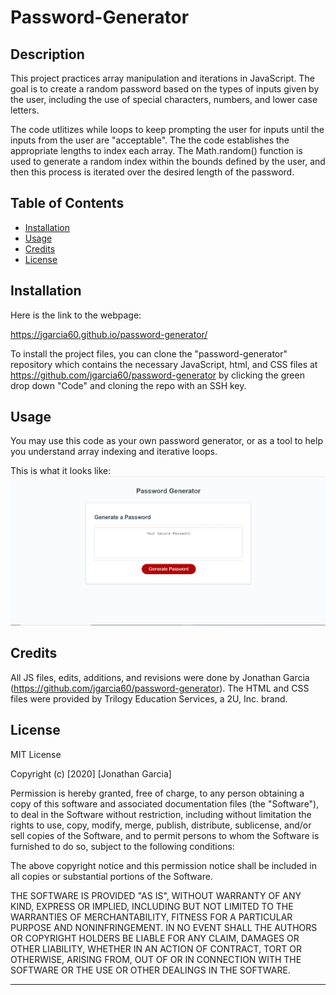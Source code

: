 # Password-Generator

## Description 

This project practices array manipulation and iterations in JavaScript. The goal is to create a random password based on the types of inputs given by the user, including the use of special characters, numbers, and lower case letters. 

The code utlitizes while loops to keep prompting the user for inputs until the inputs from the user are "acceptable". The the code establishes the appropriate lengths to index each array. The Math.random() function is used to generate a random index within the bounds defined by the user, and then this process is iterated over the desired length of the password. 


## Table of Contents 

* [Installation](#installation)
* [Usage](#usage)
* [Credits](#credits)
* [License](#license)


## Installation

Here is the link to the webpage:

https://jgarcia60.github.io/password-generator/ 

To install the project files, you can clone the "password-generator" repository which contains the necessary JavaScript, html, and CSS files at https://github.com/jgarcia60/password-generator by clicking the green drop down "Code" and cloning the repo with an SSH key.  


## Usage 

You may use this code as your own password generator, or as a tool to help you understand array indexing and iterative loops.

This is what it looks like:
![screenshot](./Assets/password-generator-screenshot.png)


## Credits

All JS files, edits, additions, and revisions were done by Jonathan Garcia (https://github.com/jgarcia60/password-generator). 
The HTML and CSS files were provided by Trilogy Education Services, a 2U, Inc. brand.

## License

MIT License

Copyright (c) [2020] [Jonathan Garcia]

Permission is hereby granted, free of charge, to any person obtaining a copy
of this software and associated documentation files (the "Software"), to deal
in the Software without restriction, including without limitation the rights
to use, copy, modify, merge, publish, distribute, sublicense, and/or sell
copies of the Software, and to permit persons to whom the Software is
furnished to do so, subject to the following conditions:

The above copyright notice and this permission notice shall be included in all
copies or substantial portions of the Software.

THE SOFTWARE IS PROVIDED "AS IS", WITHOUT WARRANTY OF ANY KIND, EXPRESS OR
IMPLIED, INCLUDING BUT NOT LIMITED TO THE WARRANTIES OF MERCHANTABILITY,
FITNESS FOR A PARTICULAR PURPOSE AND NONINFRINGEMENT. IN NO EVENT SHALL THE
AUTHORS OR COPYRIGHT HOLDERS BE LIABLE FOR ANY CLAIM, DAMAGES OR OTHER
LIABILITY, WHETHER IN AN ACTION OF CONTRACT, TORT OR OTHERWISE, ARISING FROM,
OUT OF OR IN CONNECTION WITH THE SOFTWARE OR THE USE OR OTHER DEALINGS IN THE
SOFTWARE.


---